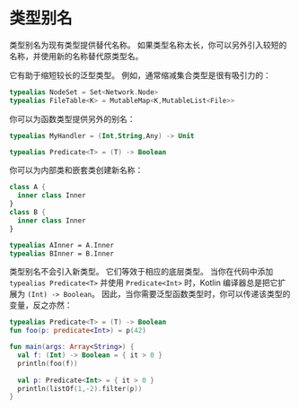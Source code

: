 # 类型别名

类型别名为现有类型提供替代名称。 如果类型名称太长，你可以另外引入较短的名称，并使用新的名称替代原类型名。

它有助于缩短较长的泛型类型。 例如，通常缩减集合类型是很有吸引力的：

``` kotlin
typealias NodeSet = Set<Network.Node>
typealias FileTable<K> = MutableMap<K,MutableList<File>>
```

你可以为函数类型提供另外的别名：

``` kotlin
typealias MyHandler = (Int,String,Any) -> Unit

typealias Predicate<T> = (T) -> Boolean
```

你可以为内部类和嵌套类创建新名称：

``` kotlin
class A {
  inner class Inner
}
class B {
  inner class Inner
}

typealias AInner = A.Inner
typealias BInner = B.Inner
```

类型别名不会引入新类型。 它们等效于相应的底层类型。 当你在代码中添加 `typealias Predicate<T>` 并使用 `Predicate<Int>` 时，Kotlin 编译器总是把它扩展为 `(Int) -> Boolean`。 因此，当你需要泛型函数类型时，你可以传递该类型的变量，反之亦然：

``` kotlin
typealias Predicate<T> = (T) -> Boolean
fun foo(p: predicate<Int>) = p(42)

fun main(args: Array<String>) {
  val f: (Int) -> Boolean = { it > 0 }
  println(foo(f))
  
  val p: Predicate<Int> = { it > 0 }
  println(listOf(1,-2).filter(p))
}
```

